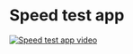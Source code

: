 # Speed test app 

[![Speed test app video](https://img.youtube.com/vi/0wiGUhQpr5w/0.jpg)](https://youtube.com/shorts/0wiGUhQpr5w)
